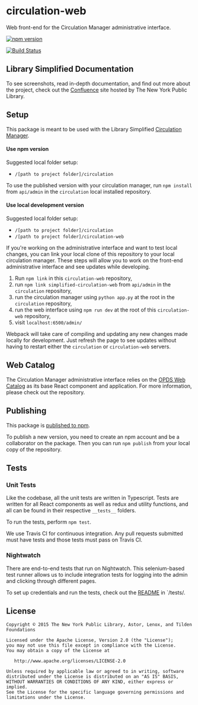 # circulation-web
Web front-end for the Circulation Manager administrative interface.

[![npm version](https://badge.fury.io/js/simplified-circulation-web.svg)](https://badge.fury.io/js/simplified-circulation-web)

[![Build Status](https://travis-ci.org/NYPL-Simplified/circulation-web.svg?branch=master)](https://travis-ci.org/NYPL-Simplified/circulation-web)

## Library Simplified Documentation

To see screenshots, read in-depth documentation, and find out more about the project, check out the [Confluence](https://confluence.nypl.org/display/SIM/) site hosted by The New York Public Library.

## Setup

This package is meant to be used with the Library Simplified [Circulation Manager](https://github.com/NYPL-Simplified/circulation).

#### Use npm version

Suggested local folder setup:
- `/[path to project folder]/circulation`

To use the published version with your circulation manager, run `npm install` from `api/admin` in the `circulation` local installed repository.

#### Use local development version

Suggested local folder setup:
- `/[path to project folder]/circulation`
- `/[path to project folder]/circulation-web`

If you're working on the administrative interface and want to test local changes, you can link your local clone of this repository to your local circulation manager. These steps will allow you to work on the front-end administrative interface and see updates while developing.

1. Run `npm link` in this `circulation-web` repository,
2. run `npm link simplified-circulation-web` from `api/admin` in the `circulation` repository,
2. run the circulation manager using `python app.py` at the root in the `circulation` repository,
3. run the web interface using `npm run dev` at the root of this `circulation-web` repository,
4. visit `localhost:6500/admin/`

Webpack will take care of compiling and updating any new changes made locally for development. Just refresh the page to see updates without having to restart either the `circulation` or `circulation-web` servers.

## Web Catalog

The Circulation Manager administrative interface relies on the [OPDS Web Catalog](https://github.com/NYPL-Simplified/opds-web-client) as its base React component and application. For more information, please check out the repository.

## Publishing

This package is [published to npm](https://www.npmjs.com/package/simplified-circulation-web).

To publish a new version, you need to create an npm account and be a collaborator on the package. Then you can run `npm publish` from your local copy of the repository.

## Tests

### Unit Tests
Like the codebase, all the unit tests are written in Typescript. Tests are written for all React components as well as redux and utility functions, and all can be found in their respective `__tests__` folders.

To run the tests, perform `npm test`.

We use Travis CI for continuous integration. Any pull requests submitted must have tests and those tests must pass on Travis CI.

### Nightwatch
There are end-to-end tests that run on Nightwatch. This selenium-based test runner allows us to include integration tests for logging into the admin and clicking through different pages.

To set up credentials and run the tests, check out the [README](/tests/README.md) in `/tests/.

## License

```
Copyright © 2015 The New York Public Library, Astor, Lenox, and Tilden Foundations

Licensed under the Apache License, Version 2.0 (the "License");
you may not use this file except in compliance with the License.
You may obtain a copy of the License at

   http://www.apache.org/licenses/LICENSE-2.0

Unless required by applicable law or agreed to in writing, software
distributed under the License is distributed on an "AS IS" BASIS,
WITHOUT WARRANTIES OR CONDITIONS OF ANY KIND, either express or implied.
See the License for the specific language governing permissions and
limitations under the License.
```
